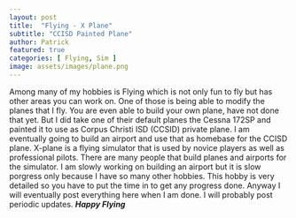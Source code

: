 ```yaml
---
layout: post
title:  "Flying - X Plane"
subtitle: "CCISD Painted Plane"
author: Patrick
featured: true
categories: [ Flying, Sim ]
image: assets/images/plane.png
---
```


Among many of my hobbies is Flying which is not only fun to fly but has other areas you can work on. One of those is being able to modify the planes that I fly. You are even able to build your own plane, have not done that yet. But I did take one of their default planes the Cessna 172SP and painted it to use as Corpus Christi ISD (CCSID) private plane. I am eventually going to build an airport and use that as homebase for the CCISD plane. X-plane is a flying simulator that is used by novice players as well as professional pilots. There are many people that build planes and airports for the simulator. I am slowly working on building an airport but it is slow porgress only because I have so many other hobbies. This hobby is very detailed so you have to put the time in to get any progress done. Anyway I will eventually post everything here when I am done. I will probably post periodic updates. ***Happy Flying***
